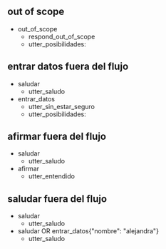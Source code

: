 ## out of scope
* out_of_scope
    - respond_out_of_scope
    - utter_posibilidades:

## entrar datos fuera del flujo
* saludar
    - utter_saludo
* entrar_datos
    - utter_sin_estar_seguro
    - utter_posibilidades:

## afirmar fuera del flujo
* saludar
    - utter_saludo
* afirmar
    - utter_entendido

## saludar fuera del flujo
* saludar
    - utter_saludo
* saludar OR entrar_datos{"nombre": "alejandra"}
    - utter_saludo